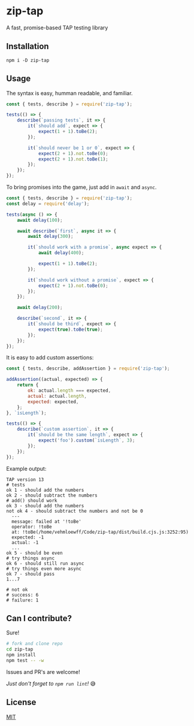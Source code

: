 # zip-tap

A fast, promise-based TAP testing library

## Installation

```ssh
npm i -D zip-tap
```

## Usage

The syntax is easy, humman readable, and familiar.

```js
const { tests, describe } = require('zip-tap');

tests(() => {
	describe(`passing tests`, it => {
		it(`should add`, expect => {
			expect(1 + 1).toBe(2);
		});

		it(`should never be 1 or 0`, expect => {
			expect(2 + 1).not.toBe(0);
			expect(2 + 1).not.toBe(1);
		});
	});
});
```

To bring promises into the game, just add in `await` and `async`.

```js
const { tests, describe } = require('zip-tap');
const delay = require('delay');

tests(async () => {
	await delay(100);

	await describe(`first`, async it => {
		await delay(300);

		it(`should work with a promise`, async expect => {
			await delay(400);

			expect(1 + 1).toBe(2);
		});

		it(`should work without a promise`, expect => {
			expect(2 + 1).not.toBe(0);
		});
	});

	await delay(200);

	describe(`second`, it => {
		it(`should be third`, expect => {
			expect(true).toBe(true);
		});
	});
});
```

It is easy to add custom assertions:

```js
const { tests, describe, addAssertion } = require('zip-tap');

addAssertion((actual, expected) => {
	return {
		ok: actual.length === expected,
		actual: actual.length,
		expected: expected,
	};
}, `isLength`);

tests(() => {
	describe(`custom assertion`, it => {
		it(`should be the same length`, expect => {
			expect('foo').custom(`isLength`, 3);
		});
	});
});
```

Example output:

```
TAP version 13
# tests
ok 1 - should add the numbers
ok 2 - should subtract the numbers
# add() should work
ok 3 - should add the numbers
not ok 4 - should subtract the numbers and not be 0
  ---
  message: failed at '!toBe'
  operator: !toBe
  at: !toBe(/home/vehmloewff/Code/zip-tap/dist/build.cjs.js:3252:95)
  expected: -1
  actual: -1
  ...
ok 5 - should be even
# try things async
ok 6 - should still run async
# try things even more async
ok 7 - should pass
1...7

# not ok
# success: 6
# failure: 1
```

## Can I contribute?

Sure!

```sh
# fork and clone repo
cd zip-tap
npm install
npm test -- -w
```

Issues and PR's are welcome!

_Just don't forget to `npm run lint`!_ :sweat_smile:

## License

[MIT](/LICENSE)
